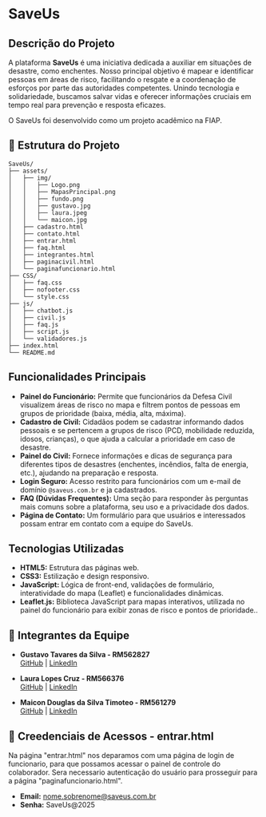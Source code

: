 # SaveUs

## Descrição do Projeto
A plataforma **SaveUs** é uma iniciativa dedicada a auxiliar em situações de desastre, como enchentes. Nosso principal objetivo é mapear e identificar pessoas em áreas de risco, facilitando o resgate e a coordenação de esforços por parte das autoridades competentes. Unindo tecnologia e solidariedade, buscamos salvar vidas e oferecer informações cruciais em tempo real para prevenção e resposta eficazes.

O SaveUs foi desenvolvido como um projeto acadêmico na FIAP.

## 📁 Estrutura do Projeto
```text
SaveUs/
├── assets/
│   ├── img/
│   │   ├── Logo.png
│   │   ├── MapasPrincipal.png
│   │   ├── fundo.png
│   │   ├── gustavo.jpg
│   │   ├── laura.jpeg
│   │   └── maicon.jpg
│   ├── cadastro.html
│   ├── contato.html
│   ├── entrar.html
│   ├── faq.html
│   ├── integrantes.html
│   ├── paginacivil.html
│   └── paginafuncionario.html
├── CSS/
│   ├── faq.css
│   ├── nofooter.css
│   └── style.css
├── js/
│   ├── chatbot.js
│   ├── civil.js
│   ├── faq.js
│   ├── script.js
│   └── validadores.js
├── index.html
└── README.md
```


## Funcionalidades Principais

* **Painel do Funcionário:** Permite que funcionários da Defesa Civil visualizem áreas de risco no mapa e filtrem pontos de pessoas em grupos de prioridade (baixa, média, alta, máxima).
* **Cadastro de Civil:** Cidadãos podem se cadastrar informando dados pessoais e se pertencem a grupos de risco (PCD, mobilidade reduzida, idosos, crianças), o que ajuda a calcular a prioridade em caso de desastre.
* **Painel do Civil:** Fornece informações e dicas de segurança para diferentes tipos de desastres (enchentes, incêndios, falta de energia, etc.), ajudando na preparação e resposta.
* **Login Seguro:** Acesso restrito para funcionários com um e-mail de domínio `@saveus.com.br` e ja cadastrados.
* **FAQ (Dúvidas Frequentes):** Uma seção para responder às perguntas mais comuns sobre a plataforma, seu uso e a privacidade dos dados.
* **Página de Contato:** Um formulário para que usuários e interessados possam entrar em contato com a equipe do SaveUs.

## Tecnologias Utilizadas

* **HTML5:** Estrutura das páginas web.
* **CSS3:** Estilização e design responsivo.
* **JavaScript:** Lógica de front-end, validações de formulário, interatividade do mapa (Leaflet) e funcionalidades dinâmicas.
* **Leaflet.js:** Biblioteca JavaScript para mapas interativos, utilizada no painel do funcionário para exibir zonas de risco e pontos de prioridade..

## 👥 Integrantes da Equipe

- **Gustavo Tavares da Silva - RM562827**  
  [GitHub](https://github.com/gustavaress) | [LinkedIn](https://www.linkedin.com/in/gustavo-tavares-da-silva-b6180a220/)

- **Laura Lopes Cruz - RM566376**  
  [GitHub](https://github.com/Laura853) | [LinkedIn](https://www.linkedin.com/in/laura-lopes-a5937a353/)

- **Maicon Douglas da Silva Timoteo - RM561279**  
  [GitHub](https://github.com/MaiconDouglas-dev) | [LinkedIn](https://www.linkedin.com/in/maicon-douglas-b244571b5/)

## 🔑 Creedenciais de Acessos - entrar.html
Na página "entrar.html" nos deparamos com uma página de login de funcionario, para que possamos acessar o painel de controle do colaborador. Sera necessario autenticação do usuário para prosseguir para a página "paginafuncionario.html".
* **Email:** nome.sobrenome@saveus.com.br
* **Senha:** SaveUs@2025